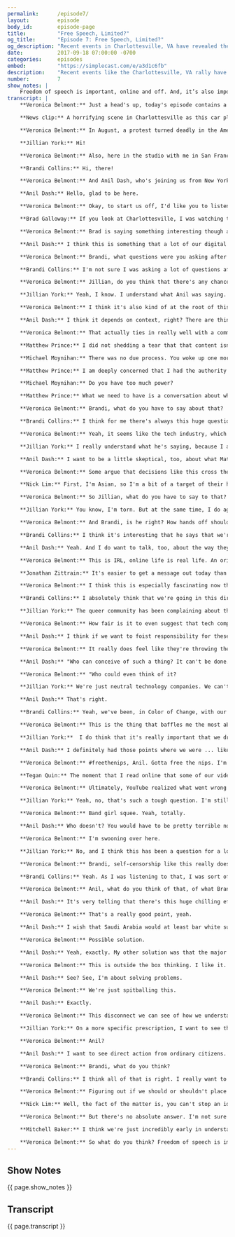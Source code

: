 ```yaml
---
permalink:      /episode7/
layout:         episode
body_id:        episode-page
title:          "Free Speech, Limited?"
og_title:       "Episode 7: Free Speech, Limited?"
og_description: "Recent events in Charlottesville, VA have revealed the role the Internet plays in IRL threats and violence. Should tech companies regulate who says what on the Internet?"
date:           2017-09-18 07:00:00 -0700
categories:     episodes
embed:          "https://simplecast.com/e/a3d1c6fb"
description:    "Recent events like the Charlottesville, VA rally have revealed the Internet’s role in helping spread IRL threats and violence. Leaders in the tech world have represented varying positions on both protecting free speech and also reducing hate speech online. Should tech companies regulate who says what on the Internet?"
number:         7
show_notes: |
    Freedom of speech is important, online and off. And, it’s also important that free speech not infringe on the freedom of others. Tell us: [what can regular internet citizens do to address this issue](http://blog.mozilla.org/internetcitizen/2017/09/18/accelerate-change/?source=shownotes)? How can we all accelerate the pace of change for a more free, civil and healthy Internet?
transcript: |
    **Veronica Belmont:** Just a head's up, today's episode contains a word or two some people may find offensive. This is IRL, Online Life is Real Life, an original podcast from Mozilla. I'm Veronica Belmont.

    **News clip:** A horrifying scene in Charlottesville as this car plowed into a crowd of people. The driver, then, backing up and witnesses say, "Dragging at least one person." Unite the Right organizers.

    **Veronica Belmont:** In August, a protest turned deadly in the American town of Charlottesville, Virginia. After organizing online, a large group of torch-wielding white supremacists descended on the town to protest a removal of a Confederate statue. They had assembled lawfully. They had every right to be there, and to express their opinion, and so did a large group of counter-protesters. Things got ugly, and in the end a woman named Heather Heyer was dead. Hit by a car. Driven by one of the racist protestors. Laws that govern free expression differ depending on what country you live in. In the United States, freedom of speech is considered a fundamental virtue of democracy. There's a reluctance to restrict a person's right to say what's on their mind, and yet there's also a belief that free speech should not infringe on the freedom of others. After Charlottesville, this tension manifested itself online, and with the Neo-Nazis website, the Daily Stormer, in particular. The site was accused of further inciting or encouraging violence. It was all too much for a group of tech companies, including GoDaddy, Google, and Cloudflare. They pulled their services, and, just like that, the Daily Stormer was offline, exiled to the dark web. Some will say this is an act of common decency, but it also brings up an important question: when large companies own the publication platforms and the plumbing that makes the internet accessible to all of us, should they have the power to control our right to speak? That's what today's episode is exploring. I have three guests joining me for this conversation. There's Jillian York. She's with the Electronic Frontier Foundation and runs the website, onlinecensorship.org. She's in Berlin, Germany. Hi, Jillian.

    **Jillian York:** Hi!

    **Veronica Belmont:** Also, here in the studio with me in San Francisco is Brandi Collins. She's a Senior Campaign Director with Color of Change, an online racial justice organization. Hi, Brandi.

    **Brandi Collins:** Hi, there!

    **Veronica Belmont:** And Anil Dash, who's joining us from New York. He's a tech entrepreneur and CEO of Fog Creek Software. Hi Anil!

    **Anil Dash:** Hello, glad to be here.

    **Veronica Belmont:** Okay, to start us off, I'd like you to listen to someone who watched the Charlottesville news footage from a perspective very different from ours. His name is Brad Galloway. When Brad was younger, he was part of a skinhead street gang. Here's what he said he noticed most about the alt-Right protesters.

    **Brad Galloway:** If you look at Charlottesville, I was watching the faces of the people that were in person offline at the rally. You can see the ones that are really, really involved, and there's a lot of confused faces I noticed, too, there. I would say those are maybe some guys that were online, noticing the advertisements for this rally, and they agreed online to say, "Yeah, yeah! That's a great idea! We should do that." Then, all of a sudden, they're actually there in person going, "Whoa! This is different than online." Right?

    **Veronica Belmont:** Brad is saying something interesting though about how online and offline hate intersects. Any all, how do you react to what Brad's saying here about people having to confront the reality of what they're saying offline, online?

    **Anil Dash:** I think this is something that a lot of our digital platforms have built into them is that they distance us from the humanity that people we're talking to, talking about. I think there is a point, hopefully not usually as dramatic as being a white supremacists, where a lot of people feel, "Oh, this thing I say online isn't real; doesn't count." It's sort of a game. I do think there are a lot of circumstances, where, as soon as things get personal, immediate, human, face-to-face, decent people, who may only made a mistake instead of committing to being their worst selves, may confront that and have a reckoning with it. I think we've all had minor versions of that. I mean, I've had whatever the usual back-and-forth online debate with somebody on social media, and I'd say, "Why don't you give me a call?" And I'd put my phone number out there. All of a sudden, get a very, very different tone. I think we're seeing a version of that here.

    **Veronica Belmont:** Brandi, what questions were you asking after Charlottesville?

    **Brandi Collins:** I'm not sure I was asking a lot of questions after Charlottesville. I think I was demanding a lot of answers because this isn't something that's been unpredictable, right? I think things that came out afterward showed that there were actually online discussions that were being had anticipating violence in Charlottesville. So, this is not just out of the blue and people were like, "Hey, you know what? I think I'll take in a nice Confederate flag rally, and not expect anything to go down." This is a part of a continued violence that we've seen throughout our history and particularly has been ramped up in recent months and years.

    **Veronica Belmont:** Jillian, do you think that there's any chance that some of these protestors realized that they're online hate speech had consequences beyond maybe what they'd considered?

    **Jillian York:** Yeah, I know. I understand what Anil was saying. That I really understand that idea of being a different person offline than you are online, but a lot of people do come out with stuff. I do it all the time. Say stuff on Twitter that I probably wouldn't have the guts to say in person. I mean, of course, I think we have to separate that problem from the actual issue of ideology here, which is really the root of this.

    **Veronica Belmont:** I think it's also kind of at the root of this whole conversation of the difference between hate speech and free speech, and Anil, I know that's not super well defined. Where's your line?

    **Anil Dash:** I think it depends on context, right? There are things that are legal to say. But, specifically, almost all this speech happens on commercial platforms. Right? They've already gone well past simply saying, "Everything that's legal is allowed on our platforms." They're many, many things that are legal that they don't allow. They've built technologies to constrain speech for business reasons. Now, the question is what they consider worthy of their protection as a business versus not? That's declaration of the values of those companies. It's as simple as that! If they say ... And to the point about free speech, the organizers of a lot of these white nationalist rallies and white supremacists' rallies very deliberately and explicitly talk about how they want to use the rhetoric of free speech as a tactic for getting their message out there. That's something that we should be mindful of is this is what they see as an exploitable value of ours that they can use to grow their base, grow the amount of people sending them money, grow their events. What I think is we haven't really, really reckon with the fact that it's used as a tool for advancing causes that all of us would agree are destructive.

    **Veronica Belmont:** That actually ties in really well with a comment from Matthew Prince, who's the CEO of Cloud Flare. Cloudflare is a service that protects websites from hackers. Vice Magazine actually interviewed him about his decision to kick Daily Stormer off of their service. He admits that his decision was arbitrary, but, well, let's take a listen with what he said to Vice's Managing Editor, Michael Moynihan.

    **Matthew Prince:** I did not shedding a tear that that content isn't online anymore, but one of my fellow employees came up to me the day that we talked, took it offline and said, "Hey, is this the day the internet dies?"

    **Michael Moynihan:** There was no due process. You woke up one morning and you said, " This is bad, and I'm going to do something about it."

    **Matthew Prince:** I am deeply concerned that I had the authority and the power to wake up one morning and say, "You know what? I'm done. These guys! I'm sick of this! Fuck ‘em!" They're off the internet.

    **Michael Moynihan:** Do you have too much power?

    **Matthew Prince:** What we need to have is a conversation about where is it the right place for tech companies to be regulating the internet?

    **Veronica Belmont:** Brandi, what do you have to say about that?

    **Brandi Collins:** I think for me there's always this huge question that the role of Silicon Valley in the climate that we're seeing right now. I think Anil completely nailed it on the head when he said that when it comes to white nationalism or domestic terrorism, there seems to be a lot more allowed than when it comes to other spaces. For a long time, Silicon Valley has been super hesitant to actually do anything. We had been having hard conversations with these platforms for months before Charlottesville around some of the things that we were seeing online, and the internet world that's being created, which, in theory, the internet is supposed to be this really global place where anything is possible. Yet, what we see in the way that the bits and bytes and algorithms are developed is that it's actually creating more siloed, more radicalized spaces that are then bleeding offline and having these deep consequences. I think what you hear him, I think, going through is like Silicon Valley is now waking up to "Oh! We do have a role to play here." But, what is that role? I think is one that they still seemed to be struggling with.

    **Veronica Belmont:** Yeah, it seems like the tech industry, which I am a part of. We've created these platforms, yet we don't fully understand the repercussions of the rules we make around those platforms. Jillian, it sounds like he admits here that his decision creates a problem, but he still stands by what he did. How much of a problem is it really?

    **Jillian York:** I really understand what he's saying, because I also didn't have any sympathy. I mean, I'm in Germany, the word that describes best what I experienced that day was schottenslata. I wasn't upset at all to see these platforms kicked off, and yet I'm a free speech advocate, this is my job. I think what's really interesting is that we're seeing this conversation coming up around the issue because these whites supremacists got censored. Last year Twitter kicked off more than 200,000 accounts that were allegedly supporting terrorism, with no transparency around what that was, about who those people were, what exactly they were saying. You know, and I've seen people have their accounts removed for, put it ... I'm doing air quotes right now, for supporting terrorism, when what they were actually doing was mocking terrorism, or engaging in counter-speech. And so for me, really what Matthew raises there, I agree with. The question is okay, if we are to agree that companies have to do this, and you know it is their bottom line. They're corporations, they have the right to regulate speech as they see fit as it stands right now. We need to be putting processes in place so that users have the right to appeal, so that companies are transparent about who exactly they're taking down.

    **Anil Dash:** I want to be a little skeptical, too, about what Matthew said. Because I run a software company, we host content on our platforms, I've run social media platforms and used CloudSearch, their product. And there's a couple things that come out of this. One is all of a sudden he's saying "We have so much power, how do we deal with this power? What's our transparent process, what do we do about this?" This has been true from day one of that company's existence, right? And I say this as a customer and somebody that likes their services. They have always had that power. And the question is why they didn't reckon with it before. But I think in Silicon Valley they've been fighting really, really hard for decades now, to take powers that were formerly things we advocated to regulation, to policy, to governance, and put it in their ball court, and say "We control this. We control this at the software layer, at the technology layer, and we don't want to have regulators or policymakers be in charge of this, even though they have the mature process that's been around for, in some cases, centuries." And as soon as it gets hard, and tricky, and they're being held accountable, they're like "Whoa, whoa, whoa, let's put this back in the courts and back with the lawmakers, and all of a sudden we don't want to be in charge of this stuff." And then, as soon as it gets challenging to moderate, regulate, oversee, engage, be literate enough in these issues, they're like "Well, we can't afford to do that, we want the public to pay for doing that." It's like, well you made all the money off of us, some of that should go towards having to deal with the repercussions.

    **Veronica Belmont:** Some argue that decisions like this cross the line. That it's not a company's business to decide what is and isn't allowed to be said or done on their platforms or by using their services. I want you to hear this clip from Nick Lim. He's the CEO of Bit Mitigate, and they're actually a lot like CloudFlare. We talked to Nick about why he made the decision to offer their services to Daily Stormer after all of this went down.

    **Nick Lim:** First, I'm Asian, so I'm a bit of a target of their hate speech, so I think it's clear to see that I definitely don't agree with it. I think it's a stupid idea. But frankly, it's not my place to decide for all people, and I just service technological infrastructure to provide free speech for all people, as long as it's legal. I think that if I weren't have to upset though, I think this has been real concerning, because it would have been a significant point in history where the corporations have really dictated the course of content and communications on the internet.

    **Veronica Belmont:** So Jillian, what do you have to say to that? Does this count under free speech in your mind?

    **Jillian York:** You know, I'm torn. But at the same time, I do agree with his point, that I don't want these unelected, undemocratic companies making these decisions. But when we're talking about Facebook and Twitter, I mean, look at these companies. They have very little diversity within them. We're talking about companies that have less than 25% women at them, and then when you break that down through different races and whatnot, there's really not a lot of diversity in Silicon Valley in the first place. And you've got these people making decisions, not just for Americans but then for the rest of the world as well, and then exporting those rules. And so just to throw a non-hate speech example in there, you know, Facebook for a long time has said "Men are okay topless, women are not." You know, and that's a decision that to me is very American, and very male, frankly. It's not a decision that I'm comfortable with, and not a decision that most Europeans I talk to about this are comfortable with. And so they're exporting their values, and I think that that kind of shows through in this. So no, I mean, I don't want companies to be making these decisions. I don't want private actors who are unaccountable to me making those kinds of decisions about speech.

    **Veronica Belmont:** And Brandi, is he right? How hands off should technology companies be on these issues of free speech?

    **Brandi Collins:** I think it's interesting that he says that we're at this critical juncture, because I think we've flown past that. Corporations are already making decision around what type of content gets put in front of us. And as he was talking, I was thinking about this quick example. So I have three computers. One for work, one for personal, and then one that's sort of for work, but that I use to look at hate groups, basically. And so I kind of did this experiment for myself, like what if the machine thinks I'm a white male with maybe white nationalist leanings, what kind of internet experience do I have? And I've got to tell you, it's a radically different experience than the one that I have on my regular computer. The type of content that's put in front of me, the sort of ads that I get for guns, the different news stories that look to reinforce this ideology. It's like set in front of me. It's created this world where there's not even an opportunity to see the other side of that.

    **Anil Dash:** Yeah. And I do want to talk, too, about the way they sort of talk out of both sides of their mouth. I think Nick Lim is a perfect example of this, where his first reaction to the fact that he was hosting the Daily Stormer, or as he said, these are quotes, he found it really entertaining, and that it got publicity for his company, and the thing to keep in mind is he offered to host the Daily Stormer for these white supremacists after they were kicked off of other services. So their credential was they were too extreme and had incited too much violence for other services in Silicon Valley to find them acceptable, and that was why he took them in. We talk around it, because we can, to the earlier point, fall back on the rhetoric of free speech, and fall back on well, I want to make sure that I'm not the one that's the arbiter. Well, the arbiter is the person who takes them in and gives them shelter, right? When I used to host other kinds of content, I came close to that myself. Like gosh, who am I to say what's good, what's bad, what's right, what's wrong? And the truth is we all are. We all set our boundaries, we all are accountable and responsible for what we do. And certainly to seek out the worst of the worst and say "I want to give you sanctuary," is to subsidize them. And that has a higher bar. That has an element of accountability and culpability that we treat as equivalent of "I didn't know this was here, and nobody had flagged it and nobody reported it." Which is a very different circumstance.

    **Veronica Belmont:** This is IRL, online life is real life. An original podcast from Mozilla. I'm Veronica Belmont. I wanted to jump back a little bit into this idea of corporate spaces on the web as platforms for our speech. And we talked to internet law professor and writer, Jonathan Zittrain for his perspective on this, but he thinks it’s more of an issue of whether or not what you have to say will actually be heard by anyone.

    **Jonathan Zittrain:** It's easier to get a message out today than it's ever been in the course of humanity. Think Facebook, or Twitter, or Medium.com, but often these platforms are also in the business of steering people who want to get the content, to point them in one direction or another. You're free to post a note on Facebook, but it might well be a tree that falls in a forest, that no one hears. If Facebook should choose to promote that in other people's feeds, or Twitter chooses to make a tweet something that appears high up in people's Twitter stream, that can direct a ton of attention, and that then, without any influence by a government, suggests the kind of power that just a few platform hosts might have in steering people to some content over others. And that's harder to describe as outright censorship or even blocking of speech, not only because there's not maybe a government involved in this instance, but because nothing's being cut off, it's just what's being emphasized that of course by its nature will de-emphasize everything else. And these are the kinds of battles that have been fought before, but with smaller stakes and over a more distributed media environment. And that's something we have yet to really contend with.

    **Veronica Belmont:** I think this is especially fascinating now that Brandi, you discussed how you went online as a completely different person and experienced almost a completely different internet, just by the information you were putting out there into the world. So how much do you think this could be a bigger problem? That as social platforms keep maturing and keep deciding what content deserves more attention, that the free expression of smaller groups and marginalized individuals gets buried under the weight of everything else.

    **Brandi Collins:** I absolutely think that we're going in this direction, and added to that, the ability to pay more to get more exposure, more and more you see this become less what this platform was intended to be, and more and more are becoming a place for the elite.

    **Jillian York:** The queer community has been complaining about this for a long time. Facebook doesn't necessarily understand the difference between the uses of reclaimed words versus the use of slurs. And so, they have responded to this, but there was sort of a systematic takedown of posts that contained the word "dyke." Several of the people that I spoke to who experienced this said that the post that they had put out there that was taken down had maybe 100 people who had access to it. They were friends only. They didn't supposed that anyone within their friend group had reported it, and so their suspicion, and again, not confirmed, but their suspicion was that that was in some way algorithmic.

    **Veronica Belmont:** How fair is it to even suggest that tech companies have to bear this responsibility of protecting free speech at all costs? Aren't these companies allowed to make money and grow based on their own missions and values? I mean, there's this bottom line that they have to look out for. Anil, what do you think?

    **Anil Dash:** I think if we want to foist responsibility for these things onto anyone, it should probably be organizations that are among the wealthiest and most powerful institutions that have ever existed in history. Fortunately, that describes Facebook and Google and Apple and all these other companies, so it isn't unfair to ask these incredibly wealthy companies to do a little bit more. The problem is, they've never even been asked. I think there's this interesting thing where the same company, the same people who say, "We can put a self-driving car on the moon and we can build any technology you can imagine," as soon as you talk to them about, "Well, can you make a community where people aren't openly hostile towards one another and the voices of the marginalized aren't squashed down?" And they're like, "Wow, that's science fiction. That seems too hard for me."

    **Veronica Belmont:** It really does feel like they're throwing their hands up in the air and going, "No, this is beyond us. This is impossible."

    **Anil Dash:** "Who can conceive of such a thing? It can't be done."

    **Veronica Belmont:** "Who could even think of it?

    **Jillian York:** We're just neutral technology companies. We can't do anything about it."

    **Anil Dash:** That's right.

    **Brandi Collins:** Yeah, we've been, in Color of Change, with our partners at Center for Media Justice, and some of us and others in conversations with Facebook well over two years around bullying in their community. I think our first entry point was that some smaller groups we were working with. There were hate groups on Facebook that were posting the information of people and where they work and where they live, and people were showing up with guns. Again, this stuff has been happening for a while, and the whole time, it's been resistance around that and always the onus on us to figure it out, instead of on these billion-dollar companies to get it right.

    **Veronica Belmont:** This is the thing that baffles me the most about the free speech argument, and Jillian, maybe you can help me with this, because I'm a podcaster. I don't know, but tell me where I'm right and where I'm wrong here. But that free speech kind of ends when you incite violence against a person or a group.

    **Jillian York:**  I do think that it's really important that we draw the line between what is incitement and what is hate speech, and I think that hate speech is a much trickier subject. What is just hateful speech, speech that is nasty but doesn't necessarily have those kinds of consequences? Speech that hurts feelings, sure, but doesn't have the same kind of violent consequences, and then speech that is actually dangerous, speech that can call for genocide, speech that can call for violence against individuals. But unfortunately, what's happened, in Silicon Valley, at least, is that they've kind of put all of this stuff under the bucket of hate speech, and then they're trying to grapple with all of these different things. They're trying to enforce rules that they don't even have to have in the first place. But then when it comes to the really, really serious stuff that has consequences, that's when they seem to throw their hands up the most, and I'm baffled by it, honestly.

    **Anil Dash:** I definitely had those points where we were ... like Facebook. "Oh, we have to take down these people's profiles pictures because they're showing breastfeeding, and that's an issue." And then on the same platform, we had people who were self-avowed Nazis and really towing the line about what they were doing to threaten people. And we've got, "Gosh, well, that's just free speech." I mean, I was not senior enough to actually have authority over it, but I was amenable to those arguments. After a while, it started to feel like, "Am I nuts here? This seems totally backwards. I don't care about somebody showing a picture of breastfeeding, and I care a lot about somebody threatening someone's life over their identity." What I realized later was, the primary consideration was really stuff like advertising. Most of the large networks are ad-supported. The advertisers have these rules around what they'll show. The thing that we often forget is, a lot of the most hateful, hurtful groups, the most threatening groups online, are very, very sophisticated. They know how the networks work. They understand the boundaries of things like advertisers' [inaudible 00:24:38], so they'll flag their stuff as, "Don't put ads on this," and, "This is adult content," or, "It's private," or whatever. And then as far as the hosting companies, the platforms, are concerned, they're like, "Oh, okay. Well, then we don't need to censor that. We don't need to worry about that because it's not gonna affect our ad dollars." Meanwhile, the other people who are sharing pictures of their kids or something, and they happen to be breastfeeding in it, they want to be out there and they want to be sharing their content with their friends. They want to be discoverable to the world, and all of a sudden they're the ones where the advertisers are freaked out or ostensibly would be, because the algorithm is the thing detecting, "Is this the sort of thing an advertiser might take offense to?"

    **Veronica Belmont:** #freethenips, Anil. Gotta free the nips. I'm Veronica Belmont, and this is IRL, a podcast from Mozilla. I'm changing pace a little bit here, and we touched on it a little bit earlier. It's a question about how the technologies we've created can accidentally block free speech without even meaning to, and I think Jillian brought it up especially with the LGBTQ community. One example, of course, is when YouTube introduced parental controls to its service a few years ago. They meant well, as so many companies do, but in the process a bunch of content ended up being accidentally restricted. Tegan Quin from the rock group Tegan and Sara found that some of their music videos had actually been completely blocked, and we asked her about it.

    **Tegan Quin:** The moment that I read online that some of our videos were being restricted under the new parental controls on YouTube, I was horrified. As I started searching through YouTube trying to find our music videos, I realized that a lot of our videos had been blocked, specifically a song called Alligator and a song called I Was a Fool. They have no content in it that could've possibly been seen as offensive. One is us dancing around in snowsuits with a bunch of other people in snowsuits. It wasn't suggestive. It wasn't queer. I mean, the only thing queer in the videos was us. I also at that time spoke to some other LGBTQ artists whose content was being blocked. I actually found, what most intrigued me was that their record labels or managers were telling them not to call out YouTube because they were afraid that YouTube would, I don't know, create some sort of list of people who had gone after them or whatever. I was like, "That's ridiculous."

    **Veronica Belmont:** Ultimately, YouTube realized what went wrong and took steps to fix the problem. But Jillian, here you have band managers and record labels allegedly telling artists to self-censor so they don't stir the pot and end up on some kind of blacklist. What does that say to you about the challenges that we all still face in understanding how free speech does and doesn't work online?

    **Jillian York:** Yeah, no, that's such a tough question. I'm still picking myself up off the floor because I love Tegan and Sara so much.

    **Veronica Belmont:** Band girl squee. Yeah, totally.

    **Anil Dash:** Who doesn't? You would have to be pretty terrible not to.

    **Veronica Belmont:** I'm swooning over here.

    **Jillian York:** No, and I think this has been a question for a long time. Just to bring in kind of my international perspective on this, one of the things that a lot of these companies like to use as an excuse ... And I know Anil's been talking about the business side. Brandi brought that up as well. But a lot of ... if you look at Facebook's community guidelines around sexuality, and I have these almost memorized, which is why I'm focusing on that and not YouTube, they're basically saying, "We don't allow nudity because then Saudi Arabia's going to block us." I know that maybe that is hyperbole, but I've heard from insiders that in fact they have gotten those kinds of threats before, that they don't do this or that. I think that it says a lot, and it concerns me that we're ending up with this really flattened version of what free speech is.

    **Veronica Belmont:** Brandi, self-censorship like this really does predate the internet as well, but do you wonder if the way the web works today makes this a bigger or different problem than previously?

    **Brandi Collins:** Yeah. As I was listening to that, I was sort of reminded, "Oh, this is why I don't post prolifically online as much, because there doesn't seem to be room for nuance online." There's all of this space around how we have this conversation around monitoring free speech online. I always feel weird about having a conversation about free speech as a woman and a person of colour because I feel like free speech in the US is only free to those who can afford to pay the cost.

    **Veronica Belmont:** Anil, what do you think of that, of what Brandi and Jillian are saying?

    **Anil Dash:** It's very telling that there's this huge chilling effect of people wondering, "What are these networks, what are these giant social media companies and tech companies gonna allow me to publish?" Part of it is, the content creators, whether they're making videos or writing or whatever else they're doing, feel dependent. If you don't have a presence on Facebook, you don't have a presence on YouTube, can you be out there in the world? Are you even gonna exist? Are you gonna risk getting silently squelched by these platforms? You can't afford to take that risk, and certainly I don't want Saudi Arabia's standards to dictate the world's standards for how we communicate with each other.

    **Veronica Belmont:** That's a really good point, yeah.

    **Anil Dash:** I wish that Saudi Arabia would at least bar white supremacists, because then the social networks here in America would presumably have to follow. But I think that there could be some sort of-

    **Veronica Belmont:** Possible solution.

    **Anil Dash:** Yeah, exactly. My other solution was that the major record labels could record each of the common forms of hate speech as pop singles and copyright them, and then whenever anybody uses those slurs, they would have to take it down because it'd be violating the record labels' copyright. But I don't know if that would work.

    **Veronica Belmont:** This is outside the box thinking. I like it. We're coming up with ideas.

    **Anil Dash:** See? See, I'm about solving problems.

    **Veronica Belmont:** We're just spitballing this.

    **Anil Dash:** Exactly.

    **Veronica Belmont:** This disconnect we can see of how we understand free speech online versus free speech offline. Where do you want this conversation to go from here, for all of us? Jillian, what do you think?

    **Jillian York:** On a more specific prescription, I want to see these companies start to put in place due process. If you are a user who is wrongly taken down or a marginalized group that's affected by bad algorithms and things like that, there's no way that you can appeal that, and that's something that I think that companies could've done yesterday and just have no will to do.

    **Veronica Belmont:** Anil?

    **Anil Dash:** I want to see direct action from ordinary citizens. It takes a long time to pull these things off. I look at analogies like the slow food movement or the organic food movement. At the time they were sort of derided as being wild-eyed extremists, and nobody ever cares about this stuff. Now you walk into Whole Foods and it tells you the farm where your apple was raised on and how far it flew to get to your store. Change can happen, and sometimes it takes years or decades, but there is a very, very large audience of people starting to think of information and our digital diets in a similar way, as something we can take control of, have agency over, and we can expect it to be sourced ethically. Everybody that cares about Fair Trade coffee beans should certainly care about the working conditions of the people that build the technologies they use and the effects that those technologies have on their communities.

    **Veronica Belmont:** Brandi, what do you think?

    **Brandi Collins:** I think all of that is right. I really want to see corporations feel urgency to get this right before people die. It's really unfortunate that it takes someone getting run over by a car before these corporations act prudently. I really love these mass mobilization efforts, and I absolutely agree with Anil that I would love to see what that looks like, in terms of adding that corporate push and pressure that, yeah, that forces them to reevaluate what they're willing and able to do for the sake of their bottom line.

    **Veronica Belmont:** Figuring out if we should or shouldn't place limits on free expression online isn't easy. Even with today's episode, I feel like we've really only scratched the surface. There is a lot more to this and more viewpoints to consider. Take Nick Lim's perspective, the CEO of BitMitigate we heard from earlier. He's not alone in believing that democracy thrives when everyone is free to share ideas and opinion, that free speech must be protected at all costs.

    **Nick Lim:** Well, the fact of the matter is, you can't stop an idea. You can only change its form. For example, the Daily Stormer's still online. They've been pushed off a lot of domains' registrars, but their content is still online under the dark web, and it actually is now unregulatable and it's unstoppable. So it's only gotten stronger in that regard, so I think a lot of people's interest, while in good interest, have been extremely counterproductive, and now the platform is substantially more advanced.

    **Veronica Belmont:** But there's no absolute answer. I'm not sure that there ever can be. At least we're able to have these conversations and try to strike a balance. There are people in countries around the world who have never had the freedom to speak their minds, and I want you to hear one last thought from internet pioneer and Mozilla chair Mitchell Baker. She has a perspective on how this conversation fits into the evolution of the web as a whole.

    **Mitchell Baker:** I think we're just incredibly early in understanding what networking humanity means. I guess in some ways, it's not surprising that these questions of social norms and what's decent and what's civil behavior, and what does a society expect, and how does it both protect individuals expressing themselves and protect individuals from violence, are coming up all over again because we have these new tools and technologies of such powerful nature. I don't, for any minute, think that the label "free speech" means that a community interested in civility and health and non-violence is required to do nothing. That person's right to free speech does not mean that a community can't build norms or can't associate or can't decide, "That is unacceptable behavior. I don't want to have anything to do with it," and figure out how to actually move forward.

    **Veronica Belmont:** So what do you think? Freedom of speech is important, online and off. Should it have limits? Who draws those limits? Tell me what role you think us regular internet citizens should play to help create a more free, civil, and healthy internet. Head to the IRL podcast website and check out the show notes to find ways to reach out, irlpodcast.org. A big thank you to my guests today for having this conversation and giving us lots to think about. Brandi Collins is with Color of Change. Jillian York is with the Electronic Frontier Foundation and the website onlinecensorship.org. And Anil Dash is the CEO of Fog Creek Software. That's a wrap on the first season of IRL. If you've just discovered us, there are six other action-packed episodes for you to indulge in, and the themes play well with some of what we talked about today. We sent delicious cakes to online trolls, spoke with hackers about our insecure web. I had a private investigator dig up what he could about me online, and it was truly a serious case of TMI. We even destroyed a children's toy to protect us from online spies, not at all because she was totally creepy. Lots to learn and lots to enjoy, so look us up online or in your podcast player and dive into the archive. Meanwhile, we're going to take a bit of a break to clear your caches, update our passwords, and refresh our browsers before coming back for season two. Stay subscribed and stay tuned, and I'll be back before you know it. IRL is an original podcast from Mozilla, the nonprofit behind the Firefox browser. I'm Veronica Belmont. Thanks for listening. I'll see you online until we catch up online next season, IRL.
---
```


## Show Notes
<a name="#shownotes"></a>

{{ page.show_notes }}

## Transcript
<a name="#transcript"></a>

{{ page.transcript }}
